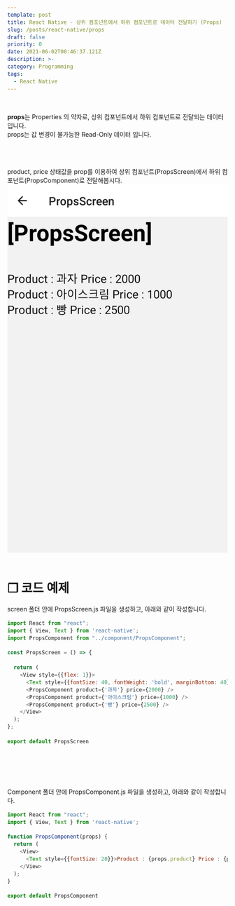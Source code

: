 ```yaml
---
template: post
title: React Native - 상위 컴포넌트에서 하위 컴포넌트로 데이터 전달하기 (Props)
slug: /posts/react-native/props
draft: false
priority: 0
date: 2021-06-02T00:46:37.121Z
description: >-
category: Programming
tags:
  - React Native
---
```


<br>

**props**는 Properties 의 약자로, 상위 컴포넌트에서 하위 컴포넌트로 전달되는 데이터입니다. 
<br>
props는 값 변경이 불가능한 Read-Only 데이터 입니다.
<br><br><br><br>





product, price 상태값을 prop를 이용하여 상위 컴포넌트(PropsScreen)에서 하위 컴포넌트(PropsComponent)로 전달해봅시다.
![](/media/react-native-props.png)
<br><br>

# **❐ 코드 예제**
screen 폴더 안에 PropsScreen.js 파일을 생성하고, 아래와 같이 작성합니다.
```javascript
import React from "react";
import { View, Text } from 'react-native'; 
import PropsComponent from "../component/PropsComponent";

const PropsScreen = () => {

  return (
    <View style={{flex: 1}}>
      <Text style={{fontSize: 40, fontWeight: 'bold', marginBottom: 40}}>[PropsScreen]</Text>
      <PropsComponent product={'과자'} price={2000} />
      <PropsComponent product={'아이스크림'} price={1000} />
      <PropsComponent product={'빵'} price={2500} />
    </View>
  );
};

export default PropsScreen
```
<br><br><br><br>




Component 폴더 안에 PropsComponent.js 파일을 생성하고, 아래와 같이 작성합니다.
```javascript
import React from "react";
import { View, Text } from 'react-native'; 

function PropsComponent(props) {
  return (
    <View>
      <Text style={{fontSize: 20}}>Product : {props.product} Price : {props.price}</Text>
    </View>
  );
}

export default PropsComponent
```
<br><br>